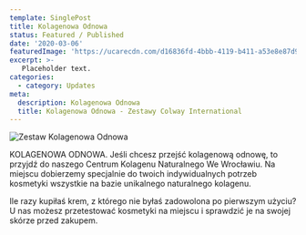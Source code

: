 ```yaml
---
template: SinglePost
title: Kolagenowa Odnowa
status: Featured / Published
date: '2020-03-06'
featuredImage: 'https://ucarecdn.com/d16836fd-4bbb-4119-b411-a53e8e87d9cf/'
excerpt: >-
   Placeholder text.
categories:
  - category: Updates
meta:
  description: Kolagenowa Odnowa
  title: Kolagenowa Odnowa - Zestawy Colway International
---
```

![Zestaw Kolagenowa Odnowa](https://ucarecdn.com/d16836fd-4bbb-4119-b411-a53e8e87d9cf/)

 KOLAGENOWA ODNOWA. Jeśli chcesz przejść kolagenową odnowę, to przyjdź do naszego Centrum Kolagenu Naturalnego We Wrocławiu. Na miejscu dobierzemy specjalnie do twoich indywidualnych potrzeb kosmetyki wszystkie na bazie unikalnego naturalnego kolagenu.

Ile razy kupiłaś krem, z którego nie byłaś zadowolona po pierwszym użyciu? U nas możesz przetestować kosmetyki na miejscu i sprawdzić je na swojej skórze przed zakupem.


